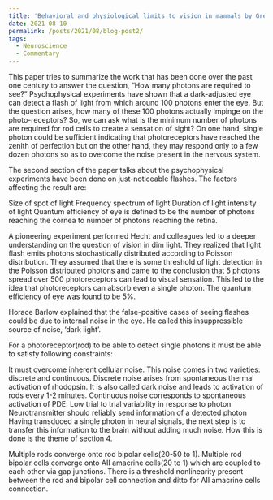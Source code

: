 ```yaml
---
title: 'Behavioral and physiological limits to vision in mammals by Greg Field and Alapakkam Sampath'
date: 2021-08-10
permalink: /posts/2021/08/blog-post2/
tags:
  - Neuroscience
  - Commentary
---
```

<!-- MathJax -->
<script type="text/javascript"
  src="https://cdnjs.cloudflare.com/ajax/libs/mathjax/2.7.3/MathJax.js?config=TeX-AMS-MML_HTMLorMML">
</script>

This paper tries to summarize the work that has been done over the past one century to answer the question, “How many photons are required to see?” Psychophysical experiments have shown that a dark-adjusted eye can detect a flash of light from which around 100 photons enter the eye. But the question arises, how many of these 100 photons actually impinge on the photo-receptors? So, we can ask what is the minimum number of photons are required for rod cells to create a sensation of sight? On one hand, single photon could be sufficient indicating that photoreceptors have reached the zenith of perfection but on the other hand, they may respond only to a few dozen photons so as to overcome the noise present in the nervous system.

The second section of the paper talks about the psychophysical experiments have been done on just-noticeable flashes. The factors affecting the result are:

Size of spot of light
Frequency spectrum of light
Duration of light
intensity of light
Quantum efficiency of eye is defined to be the number of photons reaching the cornea to number of photons reaching the retina.

A pioneering experiment performed Hecht and colleagues led to a deeper understanding on the question of vision in dim light. They realized that light flash emits photons stochastically distributed according to Poisson distribution. They assumed that there is some threshold of light detection in the Poisson distributed photons and came to the conclusion that 5 photons spread over 500 photoreceptors can lead to visual sensation. This led to the idea that photoreceptors can absorb even a single photon. The quantum efficiency of eye was found to be 5%.

Horace Barlow explained that the false-positive cases of seeing flashes could be due to internal noise in the eye. He called this insuppressible source of noise, ‘dark light’.

For a photoreceptor(rod) to be able to detect single photons it must be able to satisfy following constraints:

It must overcome inherent cellular noise. This noise comes in two varieties: discrete and continuous. Discrete noise arises from spontaneous thermal activation of rhodopsin. It is also called dark noise and leads to activation of rods every 1-2 minutes. Continuous noise corresponds to spontaneous activation of PDE.
Low trial to trial variability in response to photon
Neurotransmitter should reliably send information of a detected photon
Having transduced a single photon in neural signals, the next step is to transfer this information to the brain without adding much noise. How this is done is the theme of section 4.

Multiple rods converge onto rod bipolar cells(20-50 to 1). Multiple rod bipolar cells converge onto AII amacrine cells(20 to 1) which are coupled to each other via gap junctions. There is a threshold nonlinearity present between the rod and bipolar cell connection and ditto for AII amacrine cells connection.

